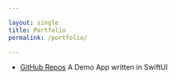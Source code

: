 ```yaml
---

layout: single
title: Portfolio
permalink: /portfolio/

---
```

* [GitHub Repos](https://github.com/gerkov77/GithubRepos) A Demo App written in SwiftUI
